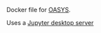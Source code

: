 Docker file for [OASYS](https://www.aps.anl.gov/Science/Scientific-Software/OASYS). 

Uses a [Jupyter desktop server](https://github.com/yuvipanda/jupyter-desktop-server) 
